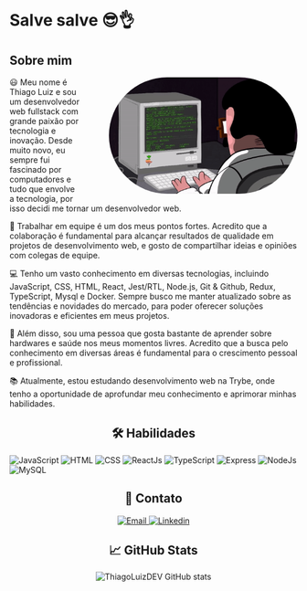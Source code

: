 <h1> Salve salve 😎👌</h1>

<h2>Sobre mim</h2>
<img src="https://github.com/ThiagoLuizDEV/ThiagoLuizDEV/blob/main/ezgif.com-crop.gif?raw=true" alt="programando" width="330" align="right" style="margin-left: 50px; border-radius: 150px;">
<p>😃 Meu nome é Thiago Luiz e sou um desenvolvedor web fullstack com grande paixão por tecnologia e inovação. Desde muito novo, eu sempre fui fascinado por computadores e tudo que envolve a tecnologia, por isso decidi me tornar um desenvolvedor web.</p>
<p>🤝 Trabalhar em equipe é um dos meus pontos fortes. Acredito que a colaboração é fundamental para alcançar resultados de qualidade em projetos de desenvolvimento web, e gosto de compartilhar ideias e opiniões com colegas de equipe.</p>
<p>💻 Tenho um vasto conhecimento em diversas tecnologias, incluindo JavaScript, CSS, HTML, React, Jest/RTL, Node.js, Git & Github, Redux, TypeScript, Mysql e Docker. Sempre busco me manter atualizado sobre as tendências e novidades do mercado, para poder oferecer soluções inovadoras e eficientes em meus projetos.</p>
<p>👊 Além disso, sou uma pessoa que gosta bastante de aprender sobre hardwares e saúde nos meus momentos livres. Acredito que a busca pelo conhecimento em diversas áreas é fundamental para o crescimento pessoal e profissional.</p>
<p>📚 Atualmente, estou estudando desenvolvimento web na Trybe, onde tenho a oportunidade de aprofundar meu conhecimento e aprimorar minhas habilidades.</p>


<h2 align="center">🛠️ Habilidades</h2>
<p>
  <img src="https://img.shields.io/badge/JavaScript-F7DF1E?style=for-the-badge&amp;logo=javascript&amp;logoColor=black" alt="JavaScript">
  <img src="https://img.shields.io/badge/HTML-E34F26?style=for-the-badge&amp;logo=html5&amp;logoColor=white" alt="HTML">
  <img src="https://img.shields.io/badge/CSS-1572B6?style=for-the-badge&amp;logo=css3&amp;logoColor=white" alt="CSS">
  <img src="https://img.shields.io/badge/ReactJs-61DAFB?style=for-the-badge&amp;logo=react&amp;logoColor=black" alt="ReactJs">
  <img src="https://img.shields.io/badge/TypeScript-3178C6?style=for-the-badge&amp;logo=typescript&amp;logoColor=white" alt="TypeScript">
  <img src="https://img.shields.io/badge/Express-000000?style=for-the-badge&amp;logo=express&amp;logoColor=white" alt="Express">
  <img src="https://img.shields.io/badge/Node.js-339933?style=for-the-badge&amp;logo=node.js&amp;logoColor=white" alt="NodeJs">
  <img src="https://img.shields.io/badge/MySQL-4479A1?style=for-the-badge&amp;logo=mysql&amp;logoColor=white" alt="MySQL">
</p>

<div align="center">
  <h2>📧 Contato</h2>
  <p>
    <a href="mailto:thiago-470@outlook.com">
      <img src="https://img.shields.io/badge/Microsoft%20Outlook-0078D4.svg?style=for-the-badge&logo=Microsoft-Outlook&logoColor=white" alt="Email">
    </a>
    <a href="https://www.linkedin.com/in/thiagoluizdev/" target="_blank">
      <img src="https://img.shields.io/badge/Linkedin-0077B5?style=for-the-badge&amp;logo=linkedin&amp;logoColor=white" alt="Linkedin">
    </a>
  </p>
</div>


<div align="center">

## 📈 GitHub Stats
![ThiagoLuizDEV GitHub stats](https://github-readme-stats.vercel.app/api?username=ThiagoLuizDEV&show_icons=true&theme=radical)
</div>

